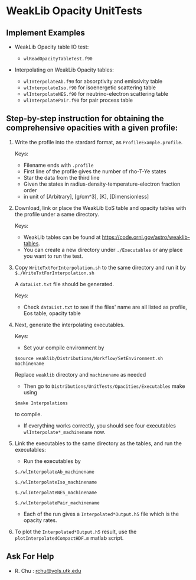 # WeakLib Opacity UnitTests

## Implement Examples

- WeakLib Opacity table IO test:
    
    - `wlReadOpacityTableTest.f90`

- Interpolating on WeakLib Opacity tables:

    - `wlInterpolateAb.f90` for absorptivity and emissivity table
    - `wlInterpolateIso.f90` for isoenergetic scattering table
    - `wlInterpolateNES.f90` for neutrino-electron scattering table
    - `wlInterpolatePair.f90` for pair process table


## Step-by-step instruction for obtaining the comprehensive opacities with a given profile:

1.  Write the profile into the stardard format, as `ProfileExample.profile`.

    Keys:
    - Filename ends with `.profile`
    - First line of the profile gives the number of rho-T-Ye states
    - Star the data from the third line
    - Given the states in radius-density-temperature-electron fraction order
    - in unit of [Arbitrary], [g/cm^3], [K], [Dimensionless]

2.  Download, link or place the WeakLib EoS table and opacity tables with the profile under a same directory.
    
    Keys:
    - WeakLib tables can be found at https://code.ornl.gov/astro/weaklib-tables.
    - You can create a new directory under `./Executables` or any place you want to run the test.
    
3.  Copy `WriteTxtForInterpolation.sh` to the same directory and run it by
    ```$./WriteTxtForInterpolation.sh```
    
    A `dataList.txt` file should be generated.
    
    Keys:
    - Check `dataList.txt` to see if the files' name are all listed as profile, Eos table, opacity table
    
4.  Next, generate the interpolating executables.

    Keys:
    - Set your compile environment by 
    
    ```$source weaklib/Distributions/Workflow/SetEnvironment.sh machinename```
    
      Replace `weaklib` directory and `machinename` as needed
      
    - Then go to `Distributions/UnitTests/Opacities/Executables` make using
    
    ```$make Interpolations```
    
    to compile.
    - If everything works correctly, you should see four executables `wlInterpolate*_machinename` now.


5.  Link the executables to the same directory as the tables, and run the executables:
    
    - Run the executables by
    
    ```$./wlInterpolateAb_machinename```
    
    ```$./wlInterpolateIso_machinename```
    
    ```$./wlInterpolateNES_machinename```
    
    ```$./wlInterpolatePair_machinename```
    
    - Each of the run gives a `Interpolated*Output.h5` file which is the opacity rates.
    
6.  To plot the `Interpolated*Output.h5` result, use the `plotInterpolatedCompactHDF.m` matlab script.


## Ask For Help
- R. Chu : rchu@vols.utk.edu
